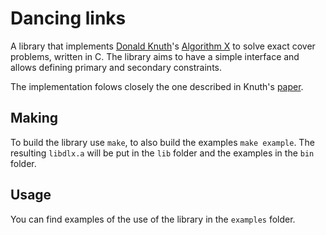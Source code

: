 # Dancing links

A library that implements
[Donald Knuth](https://en.wikipedia.org/wiki/Donald_Knuth)'s
[Algorithm X](https://en.wikipedia.org/wiki/Knuth%27s_Algorithm_X) to solve
exact cover problems, written in C. The library aims to have a simple interface
and allows defining primary and secondary constraints.

The implementation folows closely the one described in Knuth's
[paper](https://arxiv.org/pdf/cs/0011047.pdf).

## Making

To build the library use `make`, to also build the examples `make example`. The
resulting `libdlx.a` will be put in the `lib` folder and the examples in the
`bin` folder.

## Usage

You can find examples of the use of the library in the `examples` folder.
